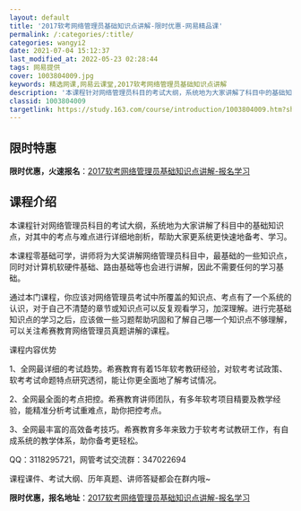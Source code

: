 ```yaml
---
layout: default
title: '2017软考网络管理员基础知识点讲解-限时优惠-网易精品课'
permalink: /:categories/:title/
categories: wangyi2
date: 2021-07-04 15:12:37
last_modified_at: 2022-05-23 02:28:44
tags: 网易提供
cover: 1003804009.jpg
keywords: 精选网课,网易云课堂,2017软考网络管理员基础知识点讲解
description: '本课程针对网络管理员科目的考试大纲，系统地为大家讲解了科目中的基础知识点，对其中的考点与难点进行详细地剖析，帮助大家更系'
classid: 1003804009
targetlink: https://study.163.com/course/introduction/1003804009.htm?share=1&shareId=1025206652&utm_campaign=share&utm_medium=iphoneShare&utm_source=&utm_u=1025206652
---
```


## 限时特惠

**限时优惠，火速报名**：[2017软考网络管理员基础知识点讲解-报名学习](https://study.163.com/course/introduction/1003804009.htm?share=1&shareId=1025206652&utm_campaign=share&utm_medium=iphoneShare&utm_source=&utm_u=1025206652)

## 课程介绍

本课程针对网络管理员科目的考试大纲，系统地为大家讲解了科目中的基础知识点，对其中的考点与难点进行详细地剖析，帮助大家更系统更快速地备考、学习。

本课程零基础可学，讲师将为大奖讲解网络管理员科目中，最基础的一些知识点，同时对计算机软硬件基础、路由基础等也会进行讲解，因此不需要任何的学习基础。

通过本门课程，你应该对网络管理员考试中所覆盖的知识点、考点有了一个系统的认识，对于自己不清楚的章节或知识点可以反复观看学习，加深理解。进行完基础知识点的学习之后，应该做一些习题帮助巩固和了解自己哪一个知识点不够理解，可以关注希赛教育网络管理员真题讲解的课程。

课程内容优势

1、全网最详细的考试趋势。希赛教育有着15年软考教研经验，对软考考试政策、软考考试命题特点研究透彻，能让你更全面地了解考试情况。

2、全网最全面的考点把控。希赛教育讲师团队，有多年软考项目精要及教学经验，能精准分析考试重难点，助你把控考点。

3、全网最丰富的高效备考技巧。希赛教育多年来致力于软考考试教研工作，有自成系统的教学体系，助你备考更轻松。

QQ：3118295721，网管考试交流群：347022694

课程课件、考试大纲、历年真题、讲师答疑都会在群内哦~

**限时优惠，报名地址**：[2017软考网络管理员基础知识点讲解-报名学习](https://study.163.com/course/introduction/1003804009.htm?share=1&shareId=1025206652&utm_campaign=share&utm_medium=iphoneShare&utm_source=&utm_u=1025206652)

